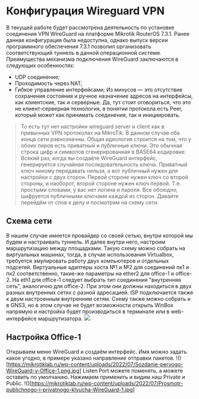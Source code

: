 # Конфигурация Wireguard VPN
В текущей работе будет рассмотрена деятельность по установке соединения VPN WireGuard на платформе Mikrotik RouterOS 7.3.1. Ранее данная конфигурация была недоступна, однако выпуск версии программного обеспечения 7.3.1 позволил организовать соответствующий туннель в данной операционной системе. Преимущества механизма подключения WireGuard заключаются в следующих особенностях:
- UDP соединение;
- Проходимость через NAT;
- Гибкое управление интерфейсами;
Из минусов — это отсутствие сохранения состояния и ручное назначение адресов на интерфейсы, как клиентские, так и серверные. Да, тут стоит оговориться, что это не клиент-серверная технология, в понятии протокола есть Peer, который может как принимать соединения, так и инициировать.
> То есть тут нет настройки wireguard server и client как в привычных VPN протоколах на MikroTik. В данном случае оба конца сети равнозначны.
Общая идеология строится на том, что у обоих пиров есть приватный и публичные ключи. Это обычная строка цифр и символов сгенерированная в BASE64 кодировке. Всякий раз, когда вы создаёте WireGuard интерфейс, генерируется случайная последовательность ключа. Приватный ключ никому передавать нельзя, а вот публичный нужен для настройки с двух сторон. Первой стороне нужен ключ со второй стороны, и наоборот, второй стороне нужен ключ первой.
Т.е. простыми словами, у вас нет логина и пароля. Все обоюдно, шифруется публичными ключами каждой из сторон. Давайте перейдём от слов к делу и посмотрим на схему сети.

## Схема сети
В нашем случае  имеется провайдер со своей сетью, внутри которой мы будем и настраивать туннель. И далее внутри него, настроим маршрутизацию между площадками.
Такую схему можно собрать на виртуальных машинах, тогда, в случае использования Virtualbox, требуется эмулировать работу двух компьютеров и отдельных подсетей. Виртуальные адаптеры хоста №1 и №2 для соединений пк1 и пк2 соответственно, такие-же параметры на ether2 для office-1 и office-2. На eth1 для office-1 следует выбрать тип соединения "внутренняя сеть", аналогично для office-2. При этом они должны находиться в двух разных внутренних сетях с разной адресацией. ISP подключается также к двум настроенным внутренним сетям.
Схему также можно собрать и в GNS3, но в этом случае не будет возможности открыть WinBox напрямую и настройка будет производиться в терминале или в web-интерфейсе маршрутизатора.
![](https://mikrotiklab.ru/wp-content/uploads/2022/07/Wireguard-shema-seti.jpg)
## Настройка Office-1
Открываем меню WireGuard и создаём интерфейс. Имя можно задать какое угодно, в примере указано направление отправки пакетов.
!()[https://mikrotiklab.ru/wp-content/uploads/2022/07/Sozdanie-pervogo-WireGuard-v-Office-1.png.jpg]
Listen Port можете поменять, а можете оставить по умолчанию. Нажимаем применить и видим наш Private и Public.
!()[https://mikrotiklab.ru/wp-content/uploads/2022/07/Prosmotr-publichnogo-i-privatnogo-klyucha-WireGuard-1.jpg]

